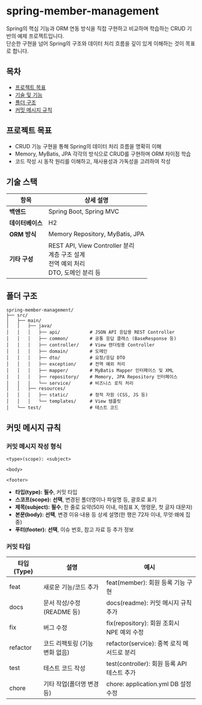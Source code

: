 #  spring-member-management

Spring의 핵심 기능과 ORM 연동 방식을 직접 구현하고 비교하며 학습하는 CRUD 기반의 예제 프로젝트입니다.  
단순한 구현을 넘어 Spring의 구조와 데이터 처리 흐름을 깊이 있게 이해하는 것이 목표로 합니다.

## 목차
- [프로젝트 목표](#프로젝트-목표)
- [기술 및 기능](#기술-스택)
- [폴더 구조](#폴더-구조)
- [커밋 메시지 규칙](#커밋-메시지-규칙)

## 프로젝트 목표
- CRUD 기능 구현을 통해 Spring의 데이터 처리 흐름을 명확히 이해
- Memory, MyBatis, JPA 각각의 방식으로 CRUD를 구현하며 ORM 차이점 학습
- 코드 작성 시 동작 원리를 이해하고, 재사용성과 가독성을 고려하여 작성

## 기술 스택

| 항목            | 상세 설명                                    |
|-----------------|------------------------------------------|
| **백엔드**      | Spring Boot, Spring MVC                  |
| **데이터베이스**| H2                           |
| **ORM 방식**    | Memory Repository, MyBatis, JPA          |
| **기타 구성**   | REST API, View Controller 분리<br>계층 구조 설계<br>전역 예외 처리<br>DTO, 도메인 분리 등 |

## 폴더 구조

```
spring-member-management/
├── src/
│   ├── main/
│   │   ├── java/
│   │   │   ├── api/           # JSON API 응답용 REST Controller
│   │   │   ├── common/        # 공통 응답 클래스 (BaseResponse 등)
│   │   │   ├── controller/    # View 렌더링용 Controller
│   │   │   ├── domain/        # 도메인 
│   │   │   ├── dto/           # 요청/응답 DTO 
│   │   │   ├── exception/     # 전역 예외 처리
│   │   │   ├── mapper/        # MyBatis Mapper 인터페이스 및 XML
│   │   │   ├── repository/    # Memory, JPA Repository 인터페이스
│   │   │   └── service/       # 비즈니스 로직 처리 
│   │   ├── resources/
│   │   │   ├── static/        # 정적 자원 (CSS, JS 등)
│   │   │   └── templates/     # View 템플릿
│   └── test/                  # 테스트 코드
```

## 커밋 메시지 규칙

### 커밋 메시지 작성 형식

`````
<type>(scope): <subject>

<body>

<footer>
`````

- **타입(type):** **필수**, 커밋 타입
- **스코프(scope):** **선택**, 변경된 폴더명이나 파일명 등, 괄호로 표기
- **제목(subject):** **필수**, 한 줄로 요약(50자 이내, 마침표 X, 명령문, 첫 글자 대문자)
- **본문(body):** **선택**, 변경 이유·내용 등 상세 설명(한 행은 72자 이내, 무엇·왜에 집중)
- **푸터(footer):** **선택**, 이슈 번호, 참고 자료 등 추가 정보

### 커밋 타입

| 타입 (Type) | 설명                              | 예시                              |
|-------------|---------------------------------|-------------------------------------------------|
| feat        | 새로운 기능/코드 추가                 | feat(member): 회원 등록 기능 구현                      |
| docs        | 문서 작성/수정 (README 등)           | docs(readme): 커밋 메시지 규칙 추가                     |
| fix         | 버그 수정                          | fix(repository): 회원 조회시 NPE 예외 수정               |
| refactor    | 코드 리팩토링 (기능 변화 없음)         | refactor(service): 중복 로직 메서드로 분리                |
| test        | 테스트 코드 작성                    | test(controller): 회원 등록 API 테스트 추가                |
| chore       | 기타 작업(폴더명 변경 등)             | chore: application.yml DB 설정 수정                      |